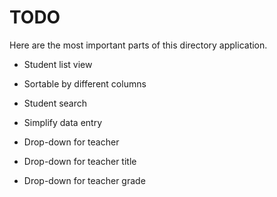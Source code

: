 # TODO

Here are the most important parts of this directory application.

* Student list view

* Sortable by different columns

* Student search

* Simplify data entry

* Drop-down for teacher

* Drop-down for teacher title

* Drop-down for teacher grade

